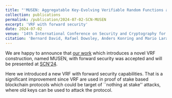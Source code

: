 ```yaml
---
title: "'MUSEN: Aggregatable Key-Evolving Verifiable Random Functions and Applications' in SCN'24"
collection: publications
permalink: /publication/2024-07-02-SCN-MUSEN
excerpt: 'VRF with forward security'
date: 2024-07-02
venue: '14th International Conference on Security and Cryptography for Networks'
citation: 'Bernard David, Rafael Dowsley, Anders Konring and Mario Larangeira. (2024). &quot;MUSEN: Aggregatable Key-Evolving Verifiable Random Functions and Applications.&quot; <i>SCN 2024</i>.'
---
```


We are happy to announce that [our work](https://eprint.iacr.org/2024/628) which introduces a novel VRF construction, named MUSEN, with forward security  was accepted and will be presented at [SCN'24](https://scn.unisa.it/scn24/index.php/accepted-papers/). 


Here we introduced a new VRF with forward security capabilities. That is a significant improvement since VRF are used in proof of stake based blockchain protocols which could be target of ``nothing at stake'' attacks, where old keys can be used to attack the protocol. 





















